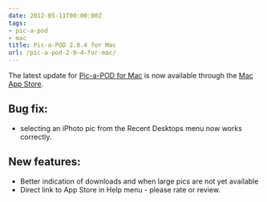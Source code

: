 ```yaml
---
date: 2012-05-11T00:00:00Z
tags:
- pic-a-pod
- mac
title: Pic-a-POD 2.0.4 for Mac
url: /pic-a-pod-2-0-4-for-mac/
---
```


The latest update for [Pic-a-POD for Mac][1] is now available through the
<a href="http://itunes.apple.com/app/pic-a-pod/id477909802?mt=12&uo=4" target="_blank">Mac
App Store</a>.

## Bug fix:

* selecting an iPhoto pic from the Recent Desktops menu now works correctly.

## New features:

* Better indication of downloads and when large pics are not yet available
* Direct link to App Store in Help menu - please rate or review.

[1]: http://www.picapod.com/
